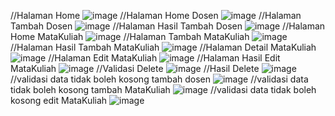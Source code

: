 //Halaman Home
![image](https://github.com/user-attachments/assets/58fce89a-7a99-4445-baf8-e457b135b4e2)
//Halaman Home Dosen
![image](https://github.com/user-attachments/assets/7c369784-9351-4b07-b60c-a2a9ce14b095)
//Halaman Tambah Dosen
![image](https://github.com/user-attachments/assets/678fe4b3-7ea3-4c63-beea-df34ab0dffd0)
//Halaman Hasil Tambah Dosen
![image](https://github.com/user-attachments/assets/6c4d88b7-3226-44d7-9d26-04170507b959)
//Halaman Home MataKuliah
![image](https://github.com/user-attachments/assets/236154ab-1997-46de-b524-3746b57d5eea)
//Halaman Tambah MataKuliah
![image](https://github.com/user-attachments/assets/119bc95d-ca87-4dca-adf5-f369ace856b1)
//Halaman Hasil Tambah MataKuliah
![image](https://github.com/user-attachments/assets/a591b0dc-5d8e-42bd-9f02-e2223202e11a)
//Halaman Detail MataKuliah
![image](https://github.com/user-attachments/assets/8a791659-b112-48c5-93bc-1bbc60fbd272)
//Halaman Edit MataKuliah
![image](https://github.com/user-attachments/assets/78c56cc6-b313-4a6e-a7f3-271d244883bb)
//Halaman Hasil Edit MataKuliah
![image](https://github.com/user-attachments/assets/13384780-6674-450a-b059-2cd6d7c40916)
//Validasi Delete
![image](https://github.com/user-attachments/assets/33418cf6-f8df-41af-bf2e-2fa690c98ba7)
//Hasil Delete
![image](https://github.com/user-attachments/assets/3dabf469-1d9b-44fc-a832-40539fae50e6)
//validasi data tidak boleh kosong tambah dosen
![image](https://github.com/user-attachments/assets/40a05775-da3f-4d76-950e-7db83191f7e7)
//validasi data tidak boleh kosong tambah MataKuliah
![image](https://github.com/user-attachments/assets/e5636281-f731-47a6-a954-a44d01c362c1)
//validasi data tidak boleh kosong edit MataKuliah
![image](https://github.com/user-attachments/assets/4640377a-2fe0-44a6-a24c-9eed46dfb9ed)



